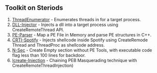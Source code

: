 ## Toolkit on Steriods

1. [ThreadEnumerator](https://github.com/xelemental/Windows-Toolkit/blob/main/ThreadIDEnumerator.cpp) - Enumerates threads in for a target process.
2. [DLL-Injector](https://github.com/xelemental/Windows-Toolkit/blob/main/DLL-Injector.cpp) - Injects a dll into a target process using CreateRemoteThread API.
3. [PE-Parser](https://github.com/xelemental/Windows-Toolkit/blob/main/PE-Parser.cpp) - Map a PE File in Memory and parse PE structures in C++.
4. [CRTI-Spotify](https://github.com/xelemental/Windows-Toolkit/blob/main/Spotify-CreateRemoteThread-Inject.cpp) - Injects shellcode inside Spotify using CreateRemode Thread and ThreadProc as shellcode address.
5. [N-Sec](https://github.com/xelemental/Windows-Toolkit/blob/main/N-Sec.cpp) - Create Empty section without PE Tools, with executable code flag less than 100 lines for backdoor.
6. [Icreate-Injection](https://github.com/xelemental/Windows-Toolkit/blob/main/ICrerate-Injection.cpp) - Chaining PEB Masquerading technique with CreateRemoteThreadInjection) 
